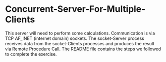 # Concurrent-Server-For-Multiple-Clients
This server will need to perform some calculations. Communication is via TCP AF_INET (internet domain) sockets. The socket-Server process receives data from the socket-Clients processes and produces the result via Remote Procedure Call. The README file contains the steps we followed to complete the exercise. 
